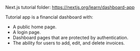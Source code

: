 Next.js tutorial folder:
https://nextjs.org/learn/dashboard-app

Tutorial app is a financial dashboard with:
- A public home page.
- A login page.
- Dashboard pages that are protected by authentication.
- The ability for users to add, edit, and delete invoices.